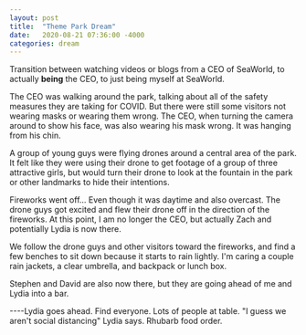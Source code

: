 ```yaml
---
layout: post
title:  "Theme Park Dream"
date:   2020-08-21 07:36:00 -4000
categories: dream
---
```

Transition between watching videos or blogs from a CEO of SeaWorld, to actually **being** the CEO, to just being myself at SeaWorld.

The CEO was walking around the park, talking about all of the safety measures they are taking for COVID. But there were still some visitors not wearing masks or wearing them wrong. The CEO, when turning the camera around to show his face, was also wearing his mask wrong. It was hanging from his chin.

A group of young guys were flying drones around a central area of the park. It felt like they were using their drone to get footage of a group of three attractive girls, but would turn their drone to look at the fountain in the park or other landmarks to hide their intentions.

Fireworks went off... Even though it was daytime and also overcast. The drone guys got excited and flew their drone off in the direction of the fireworks. At this point, I am no longer the CEO, but actually Zach and potentially Lydia is now there.

We follow the drone guys and other visitors toward the fireworks, and find a few benches to sit down because it starts to rain lightly. I'm caring a couple rain jackets, a clear umbrella, and backpack or lunch box.

Stephen and David are also now there, but they are going ahead of me and Lydia into a bar.

----Lydia goes ahead. Find everyone. Lots of people at table. "I guess we aren't social distancing" Lydia says. Rhubarb food order.
